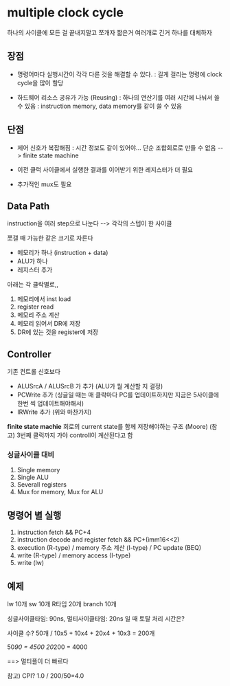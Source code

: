 # multiple clock cycle

하나의 사이클에 모든 걸 끝내지말고 쪼개자
짧은거 여러개로 긴거 하나를 대체하자

## 장점
- 명령어마다 실행시간이 각각 다른 것을 해결할 수 있다.
: 길게 걸리는 명령에 clock cycle을 많이 할당

- 하드웨어 리소스 공유가 가능 (Reusing)
: 하나의 연산기를 여러 시간에 나눠서 쓸 수 있음
: instruction memory, data memory를 같이 쓸 수 있음

## 단점
- 제어 신호가 복잡해짐
: 시간 정보도 같이 있어야... 단순 조합회로로 만들 수 없음 --> finite state machine

- 이전 클럭 사이클에서 실행한 결과를 이어받기 위한 레지스터가 더 필요

- 추가적인 mux도 필요


## Data Path

instruction을 여러 step으로 나눈다 --> 각각의 스텝이 한 사이클

쪼갤 때 가능한 같은 크기로 자른다

- 메모리가 하나 (instruction + data)
- ALU가 하나
- 레지스터 추가


아래는 각 클락별로,,
1. 메모리에서 inst load
2. register read
3. 메모리 주소 계산
4. 메모리 읽어서 DR에 저장
5. DR에 있는 것을 register에 저장

## Controller

기존 컨트롤 신호보다
- ALUSrcA / ALUSrcB 가 추가 (ALU가 뭘 계산할 지 결정)
- PCWrite 추가 (싱글일 때는 매 클락마다 PC를 업데이트하지만 지금은 5사이클에 한번 씩 업데이트해야해서)
- IRWrite 추가 (위와 마찬가지)


**finite state machie**
회로의 current state를 함께 저장해야하는 구조 (Moore)
(참고) 3번째 클럭까지 가야 controll이 계산된다고 함


### 싱글사이클 대비

1. Single memory
2. Single ALU
3. Severall registers
4. Mux for memory, Mux for ALU


## 명령어 별 실행

1. instruction fetch && PC+4
2. instruction decode and register fetch && PC+(imm16<<2)
3. execution (R-type) / memory 주소 계산 (I-type) / PC update (BEQ)
4. write (R-type) / memory access (I-type)
5. write (lw)


## 예제

lw 10개
sw 10개
R타입 20개
branch 10개

싱글사이클타임: 90ns, 멀티사이클타임: 20ns 일 때 토탈 처리 시간은?

사이클 수? 50개 / 10x5 + 10x4 + 20x4 + 10x3 = 200개

50*90 = 4500
20*200 = 4000

==> 멀티플이 더 빠르다

참고) CPI? 1.0 / 200/50=4.0
